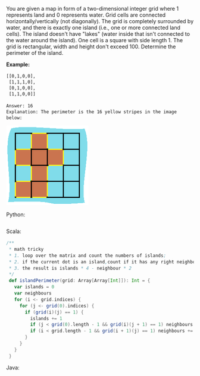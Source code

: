You are given a map in form of a two-dimensional integer grid where 1 represents land and 0 represents water. Grid cells are connected horizontally/vertically \(not diagonally\). The grid is completely surrounded by water, and there is exactly one island \(i.e., one or more connected land cells\). The island doesn't have "lakes" \(water inside that isn't connected to the water around the island\). One cell is a square with side length 1. The grid is rectangular, width and height don't exceed 100. Determine the perimeter of the island.

**Example:**

```
[[0,1,0,0],
 [1,1,1,0],
 [0,1,0,0],
 [1,1,0,0]]

Answer: 16
Explanation: The perimeter is the 16 yellow stripes in the image below:
```

![](/assets/import.png)



Python:

```py

```



Scala:

```Scala
/**
 * math tricky
 * 1. loop over the matrix and count the numbers of islands;
 * 2. if the current dot is an island,count if it has any right neighbour or down neighbour
 * 3. the result is islands * 4 - neighbour * 2
 */
 def islandPerimeter(grid: Array[Array[Int]]): Int = {
   var islands = 0
   var neighbours
   for (i <- grid.indices) {
     for (j <- grid(0).indices) {
       if (grid(i)(j) == 1) {
         islands += 1                                                        // count islands 
         if (j < grid(0).length - 1 && grid(i)(j + 1) == 1) neighbours += 1  // count right neighbours
         if (i < grid.length - 1 && grid(i + 1)(j) == 1) neighbours += 1     // count down neighbours
       }
     }
   }
 }
```



Java:

```java

```



